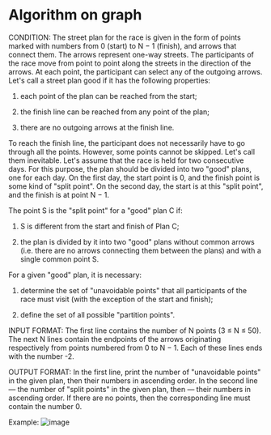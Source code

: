 # Algorithm on graph

CONDITION:
The street plan for the race is given in the form of points marked with numbers from 0 (start) to N − 1 (finish), and arrows that connect them. The arrows represent one-way streets. The participants of the race move from point to point along the streets in the direction of the arrows. At each point, the participant can select any of the outgoing arrows.
Let's call a street plan good if it has the following properties:

1. each point of the plan can be reached from the start;

2. the finish line can be reached from any point of the plan;

3. there are no outgoing arrows at the finish line.

To reach the finish line, the participant does not necessarily have to go through all the points. However, some points cannot be skipped. Let's call them inevitable.
Let's assume that the race is held for two consecutive days. For this purpose, the plan should be divided into two "good" plans, one for each day. On the first day, the start point is 0, and the finish point is some kind of "split point". On the second day, the start is at this "split point", and the finish is at point N − 1.

The point S is the "split point" for a "good" plan C if:

1. S is different from the start and finish of Plan C;

2. the plan is divided by it into two "good" plans without common arrows (i.e. there are no arrows connecting them between the plans) and with a single common point S.

For a given "good" plan, it is necessary:

1. determine the set of "unavoidable points" that all participants of the race must visit (with the exception of the start and finish);

2. define the set of all possible "partition points".


INPUT FORMAT:
The first line contains the number of N points (3 ≤ N ≤ 50).
The next N lines contain the endpoints of the arrows originating respectively from points numbered from 0 to N − 1. Each of these lines ends with the number -2.


OUTPUT FORMAT:
In the first line, print the number of "unavoidable points" in the given plan, then their numbers in ascending order.
In the second line — the number of "split points" in the given plan, then — their numbers in ascending order.
If there are no points, then the corresponding line must contain the number 0.

Example:
![image](https://user-images.githubusercontent.com/102251036/169083206-cb3b89fa-13a9-41bc-9fc4-206fb06c3849.png)

